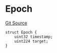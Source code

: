 # Epoch
[Git Source](https://github.com/bob-collective/bob/blob/dae01a70f25bbe8256dca739e9a4468ec9c8194f/src/relay/LightRelay.sol)


```solidity
struct Epoch {
    uint32 timestamp;
    uint224 target;
}
```

